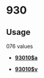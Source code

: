 # 930

## Usage

076 values

-   **[93010$a](../../tags/930/93010a-1.md)**  

-   **[93010$v](../../tags/930/93010v-2.md)**  



